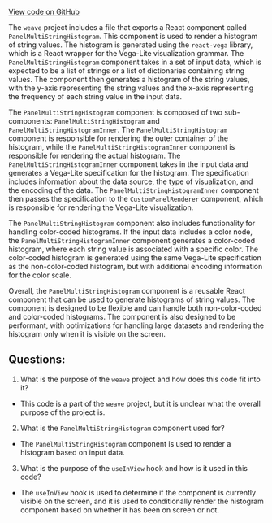 [View code on GitHub](https://github.com/wandb/weave/weave-js/src/components/Panel2/PanelMultiStringHistogram.tsx)

The `weave` project includes a file that exports a React component called `PanelMultiStringHistogram`. This component is used to render a histogram of string values. The histogram is generated using the `react-vega` library, which is a React wrapper for the Vega-Lite visualization grammar. The `PanelMultiStringHistogram` component takes in a set of input data, which is expected to be a list of strings or a list of dictionaries containing string values. The component then generates a histogram of the string values, with the y-axis representing the string values and the x-axis representing the frequency of each string value in the input data.

The `PanelMultiStringHistogram` component is composed of two sub-components: `PanelMultiStringHistogram` and `PanelMultiStringHistogramInner`. The `PanelMultiStringHistogram` component is responsible for rendering the outer container of the histogram, while the `PanelMultiStringHistogramInner` component is responsible for rendering the actual histogram. The `PanelMultiStringHistogramInner` component takes in the input data and generates a Vega-Lite specification for the histogram. The specification includes information about the data source, the type of visualization, and the encoding of the data. The `PanelMultiStringHistogramInner` component then passes the specification to the `CustomPanelRenderer` component, which is responsible for rendering the Vega-Lite visualization.

The `PanelMultiStringHistogram` component also includes functionality for handling color-coded histograms. If the input data includes a color node, the `PanelMultiStringHistogramInner` component generates a color-coded histogram, where each string value is associated with a specific color. The color-coded histogram is generated using the same Vega-Lite specification as the non-color-coded histogram, but with additional encoding information for the color scale.

Overall, the `PanelMultiStringHistogram` component is a reusable React component that can be used to generate histograms of string values. The component is designed to be flexible and can handle both non-color-coded and color-coded histograms. The component is also designed to be performant, with optimizations for handling large datasets and rendering the histogram only when it is visible on the screen.
## Questions: 
 1. What is the purpose of the `weave` project and how does this code fit into it?
- This code is a part of the `weave` project, but it is unclear what the overall purpose of the project is.

2. What is the `PanelMultiStringHistogram` component used for?
- The `PanelMultiStringHistogram` component is used to render a histogram based on input data.

3. What is the purpose of the `useInView` hook and how is it used in this code?
- The `useInView` hook is used to determine if the component is currently visible on the screen, and it is used to conditionally render the histogram component based on whether it has been on screen or not.